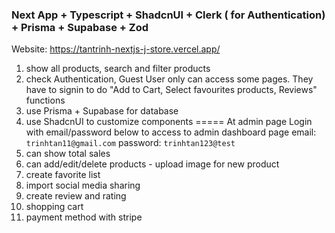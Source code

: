 ### Next App + Typescript + ShadcnUI + Clerk ( for Authentication) + Prisma + Supabase + Zod

Website: https://tantrinh-nextjs-j-store.vercel.app/

1. show all products, search and filter products
2. check Authentication, Guest User only can access some pages. They have to signin to do "Add to Cart, Select favourites products, Reviews" functions
3. use Prisma + Supabase for database
4. use ShadcnUI to customize components
   ===== At admin page
   Login with email/password below to access to admin dashboard page
   email: `trinhtan11@gmail.com`
   password: `trinhtan123@test`
5. can show total sales
6. can add/edit/delete products - upload image for new product
7. create favorite list
8. import social media sharing
9. create review and rating
10. shopping cart
11. payment method with stripe
